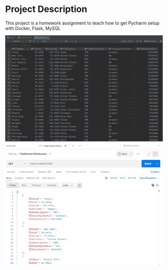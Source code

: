 # Project Description
This project is a homework assignment to teach how to get Pycharm setup with Docker, Flask, MySQL

![sql data query](screenshots/query.PNG)
![postman data query](screenshots/postman-query.PNG)